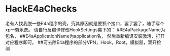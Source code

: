 # HackE4aChecks
老有人找我脱一些E4a程序的壳，究其原因就是要抓个接口，罢了罢了，随手写个xp一劳永逸。
请自行反编译修改HookSettings类下的：
##E4aPackageName为包名，
##E4aApplicationName为application名，
然后重新编译安装激活，打开对应程序即可。
##可去除E4a程序的部分VPN，Hook，Root，模拟器，双开检测
